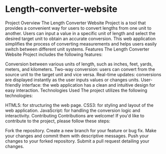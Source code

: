 # Length-converter-website
Project Overview
The Length Converter Website Project is a tool that provides a convenient way for users to convert lengths from one unit to another. Users can input a value in a specific unit of length and select the desired target unit to obtain an accurate conversion. This web application simplifies the process of converting measurements and helps users easily switch between different unit systems.
Features
The Length Converter Website Project includes the following features:

Conversion between various units of length, such as inches, feet, yards, meters, and kilometers.
Two-way conversion: users can convert from the source unit to the target unit and vice versa.
Real-time updates: conversions are displayed instantly as the user inputs values or changes units.
User-friendly interface: the web application has a clean and intuitive design for easy interaction.
Technologies Used
The project utilizes the following technologies:

HTML5: for structuring the web page.
CSS3: for styling and layout of the web application.
JavaScript: for handling the conversion logic and interactivity.
Contributing
Contributions are welcome! If you'd like to contribute to the project, please follow these steps:

Fork the repository.
Create a new branch for your feature or bug fix.
Make your changes and commit them with descriptive messages.
Push your changes to your forked repository.
Submit a pull request detailing your changes.
